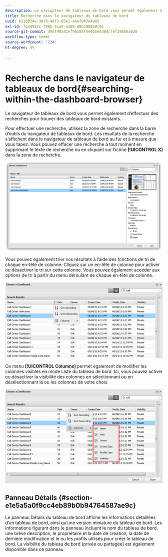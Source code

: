 ```yaml
---
description: Le navigateur de tableaux de bord vous permet également d’effectuer des recherches pour trouver des tableaux de bord existants.
title: Recherche dans le navigateur de tableaux de bord
uuid: b11b024e-3876-48f2-85e2-a4af047e4985
exl-id: f6dd923c-f98b-4ca0-a109-88b3988b9c95
source-git-commit: d9df90242ef96188f4e4b5e6d04cfef196b0a628
workflow-type: tm+mt
source-wordcount: '224'
ht-degree: 4%

---
```


# Recherche dans le navigateur de tableaux de bord{#searching-within-the-dashboard-browser}

Le navigateur de tableaux de bord vous permet également d’effectuer des recherches pour trouver des tableaux de bord existants.

Pour effectuer une recherche, utilisez la zone de recherche dans la barre d’outils du navigateur de tableaux de bord. Les résultats de la recherche s’affichent dans le navigateur de tableaux de bord au fur et à mesure que vous tapez. Vous pouvez effacer une recherche à tout moment en supprimant le texte de recherche ou en cliquant sur l’icône **[!UICONTROL X]** dans la zone de recherche.

![](assets/search.png)

Vous pouvez également trier vos résultats à l’aide des fonctions de tri de chaque en-tête de colonne. Cliquez sur un en-tête de colonne pour activer ou désactiver le tri sur cette colonne. Vous pouvez également accéder aux options de tri à partir du menu déroulant de chaque en-tête de colonne.

![](assets/sorting.png)

Ce menu **[!UICONTROL Columns]** permet également de modifier les colonnes visibles en mode Liste du tableau de bord. Ici, vous pouvez activer ou désactiver la visibilité des colonnes en sélectionnant ou en désélectionnant la ou les colonnes de votre choix.

![](assets/sorting_columns.png)

## Panneau Détails {#section-e1e5a5a0f9cc4eb89b0b94764587ae9c}

Le panneau Détails du tableau de bord affiche les informations détaillées d’un tableau de bord, ainsi qu’une version miniature du tableau de bord. Les informations figurant dans le panneau incluent le nom du tableau de bord, une brève description, le propriétaire et la date de création, la date de dernière modification et le ou les profils utilisés pour créer le tableau de bord. La visibilité du tableau de bord (privée ou partagée) est également disponible dans ce panneau.
